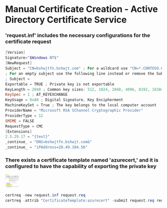 # Manual Certificate Creation - Active Directory Certificate Service

### 'request.inf' includes the necessary configurations for the certificate request
```powershell
[Version]
Signature="$Windows NT$"
[NewRequest]
Subject = "CN=bshwjtfn.bshwjt.com" ; For a wildcard use "CN=*.CONTOSO.COM" for example
; For an empty subject use the following line instead or remove the Subject line entierely
; Subject =
Exportable = TRUE ; Private key is not exportable
KeyLength = 2048 ; Common key sizes: 512, 1024, 2048, 4096, 8192, 16384
KeySpec = 1 ; AT_KEYEXCHANGE
KeyUsage = 0xA0 ; Digital Signature, Key Encipherment
MachineKeySet = True ; The key belongs to the local computer account
ProviderName = "Microsoft RSA SChannel Cryptographic Provider"
ProviderType = 12
SMIME = FALSE
RequestType = CMC
[Extensions]
2.5.29.17 = "{text}"
_continue_ = "DNS=bshwjtfn.bshwjt.com&"
_continue_ = "iPAddress=20.49.104.56"
```
### There exists a certificate template named 'azurecert,' and it is configured to have the capability of exporting the private key
<img width="45" src="https://github.com/21bshwjt/CertificateCreation/blob/main/screenshots/tmpl.png?raw=true">
                     
```powershell
certreq -new request.inf request.req
certreq -attrib "CertificateTemplate:azurecert" -submit request.req request.cer
```
